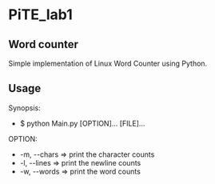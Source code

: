 # PiTE_lab1

## Word counter
Simple implementation of Linux Word Counter using Python.

## Usage
Synopsis:

* $ python Main.py [OPTION]... [FILE]...

OPTION:
* -m, --chars => print the character counts
* -l, --lines => print the newline counts
* -w, --words => print the word counts